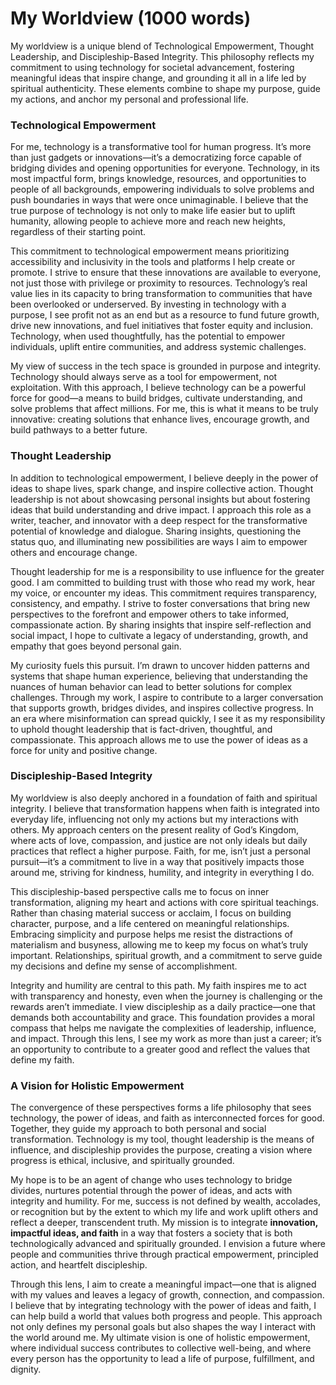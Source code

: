 # My Worldview (1000 words)

My worldview is a unique blend of Technological Empowerment, Thought Leadership, and Discipleship-Based
Integrity. This philosophy reflects my commitment to using technology for societal advancement, fostering meaningful
ideas that inspire change, and grounding it all in a life led by spiritual authenticity. These elements combine to shape
my purpose, guide my actions, and anchor my personal and professional life.


### Technological Empowerment

For me, technology is a transformative tool for human progress. It’s more than just gadgets or innovations—it’s a
democratizing force capable of bridging divides and opening opportunities for everyone. Technology, in its most
impactful form, brings knowledge, resources, and opportunities to people of all backgrounds, empowering individuals to
solve problems and push boundaries in ways that were once unimaginable. I believe that the true purpose of technology is
not only to make life easier but to uplift humanity, allowing people to achieve more and reach new heights, regardless
of their starting point.

This commitment to technological empowerment means prioritizing accessibility and inclusivity in the tools and platforms
I help create or promote. I strive to ensure that these innovations are available to everyone, not just those with
privilege or proximity to resources. Technology’s real value lies in its capacity to bring transformation to communities
that have been overlooked or underserved. By investing in technology with a purpose, I see profit not as an end but as a
resource to fund future growth, drive new innovations, and fuel initiatives that foster equity and inclusion.
Technology, when used thoughtfully, has the potential to empower individuals, uplift entire communities, and address
systemic challenges.

My view of success in the tech space is grounded in purpose and integrity. Technology should always serve as a tool for
empowerment, not exploitation. With this approach, I believe technology can be a powerful force for good—a means to
build bridges, cultivate understanding, and solve problems that affect millions. For me, this is what it means to be
truly innovative: creating solutions that enhance lives, encourage growth, and build pathways to a better future.


### Thought Leadership

In addition to technological empowerment, I believe deeply in the power of ideas to shape lives, spark change, and
inspire collective action. Thought leadership is not about showcasing personal insights but about fostering ideas
that build understanding and drive impact. I approach this role as a writer, teacher, and innovator with a deep respect
for the transformative potential of knowledge and dialogue. Sharing insights, questioning the status quo, and
illuminating new possibilities are ways I aim to empower others and encourage change.

Thought leadership for me is a responsibility to use influence for the greater good. I am committed to building trust
with those who read my work, hear my voice, or encounter my ideas. This commitment requires transparency, consistency,
and empathy. I strive to foster conversations that bring new perspectives to the forefront and empower others to take
informed, compassionate action. By sharing insights that inspire self-reflection and social impact, I hope to cultivate
a legacy of understanding, growth, and empathy that goes beyond personal gain.

My curiosity fuels this pursuit. I’m drawn to uncover hidden patterns and systems that shape human experience, believing
that understanding the nuances of human behavior can lead to better solutions for complex challenges. Through my work, I
aspire to contribute to a larger conversation that supports growth, bridges divides, and inspires collective progress.
In an era where misinformation can spread quickly, I see it as my responsibility to uphold thought leadership that is
fact-driven, thoughtful, and compassionate. This approach allows me to use the power of ideas as a force for unity and
positive change.


### Discipleship-Based Integrity

My worldview is also deeply anchored in a foundation of faith and spiritual integrity. I believe that transformation
happens when faith is integrated into everyday life, influencing not only my actions but my interactions with others. My
approach centers on the present reality of God’s Kingdom, where acts of love, compassion, and justice are not only
ideals but daily practices that reflect a higher purpose. Faith, for me, isn’t just a personal pursuit—it’s a commitment
to live in a way that positively impacts those around me, striving for kindness, humility, and integrity in everything I
do.

This discipleship-based perspective calls me to focus on inner transformation, aligning my heart and actions with core
spiritual teachings. Rather than chasing material success or acclaim, I focus on building character, purpose, and a life
centered on meaningful relationships. Embracing simplicity and purpose helps me resist the distractions of materialism
and busyness, allowing me to keep my focus on what’s truly important. Relationships, spiritual growth, and a commitment
to serve guide my decisions and define my sense of accomplishment.

Integrity and humility are central to this path. My faith inspires me to act with transparency and honesty, even when
the journey is challenging or the rewards aren’t immediate. I view discipleship as a daily practice—one that demands
both accountability and grace. This foundation provides a moral compass that helps me navigate the complexities of
leadership, influence, and impact. Through this lens, I see my work as more than just a career; it’s an opportunity to
contribute to a greater good and reflect the values that define my faith.


### A Vision for Holistic Empowerment

The convergence of these perspectives forms a life philosophy that sees technology, the power of ideas, and faith as
interconnected forces for good. Together, they guide my approach to both personal and social transformation. Technology
is my tool, thought leadership is the means of influence, and discipleship provides the purpose, creating a vision where
progress is ethical, inclusive, and spiritually grounded.

My hope is to be an agent of change who uses technology to bridge divides, nurtures potential through the power of
ideas, and acts with integrity and humility. For me, success is not defined by wealth, accolades, or recognition but by
the extent to which my life and work uplift others and reflect a deeper, transcendent truth. My mission is to integrate
**innovation, impactful ideas, and faith** in a way that fosters a society that is both technologically advanced and
spiritually grounded. I envision a future where people and communities thrive through practical empowerment, principled
action, and heartfelt discipleship.

Through this lens, I aim to create a meaningful impact—one that is aligned with my values and leaves a legacy of growth,
connection, and compassion. I believe that by integrating technology with the power of ideas and faith, I can help build
a world that values both progress and people. This approach not only defines my personal goals but also shapes the way I
interact with the world around me. My ultimate vision is one of holistic empowerment, where individual success
contributes to collective well-being, and where every person has the opportunity to lead a life of purpose, fulfillment,
and dignity.